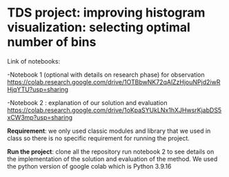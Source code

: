 # TDS project: improving histogram visualization: selecting optimal number of bins

Link of notebooks:


-Notebook 1 (optional with details on research phase) for observation https://colab.research.google.com/drive/1OTBbwNK72qAlZzHjouNPjd2iwRHjqYTU?usp=sharing

-Notebook 2 : explanation of our solution and evaluation https://colab.research.google.com/drive/1oKpaSYUkLNx1hXJHwsrKjabDS5xCW3mp?usp=sharing


**Requirement**: we only used classic modules and library that we used in class so there is no specific requirement for running the project.

**Run the project**: clone all the repository run notebook 2 to see details on the implementation of the solution and evaluation of the method.
We used the python version of google colab which is Python 3.9.16


